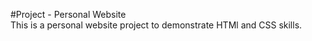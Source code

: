 #Project - Personal Website  
This is a personal website project to demonstrate HTMl and CSS skills.
